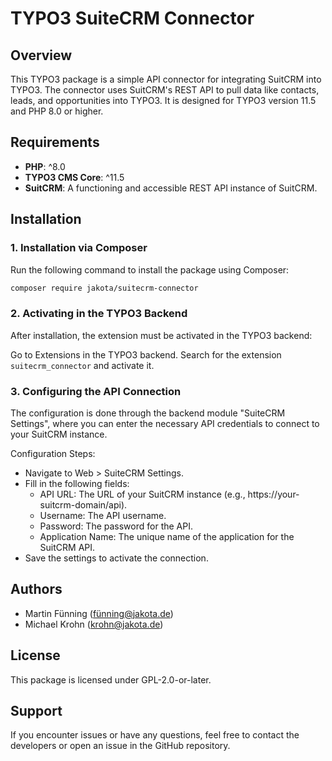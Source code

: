 # TYPO3 SuiteCRM Connector

## Overview

This TYPO3 package is a simple API connector for integrating SuitCRM into TYPO3. The connector uses SuitCRM's REST API to pull data like contacts, leads, and opportunities into TYPO3. It is designed for TYPO3 version 11.5 and PHP 8.0 or higher.

## Requirements

- **PHP**: ^8.0
- **TYPO3 CMS Core**: ^11.5
- **SuitCRM**: A functioning and accessible REST API instance of SuitCRM.

## Installation

### 1. Installation via Composer

Run the following command to install the package using Composer:

```bash
composer require jakota/suitecrm-connector
```

### 2. Activating in the TYPO3 Backend
After installation, the extension must be activated in the TYPO3 backend:

Go to Extensions in the TYPO3 backend.
Search for the extension `suitecrm_connector` and activate it.

### 3. Configuring the API Connection
The configuration is done through the backend module "SuiteCRM Settings", where you can enter the necessary API credentials to connect to your SuitCRM instance.

Configuration Steps:
- Navigate to Web > SuiteCRM Settings.
- Fill in the following fields:
  - API URL: The URL of your SuitCRM instance (e.g., https://your-suitcrm-domain/api).
  - Username: The API username.
  - Password: The password for the API.
  - Application Name: The unique name of the application for the SuitCRM API.
- Save the settings to activate the connection.

## Authors
- Martin Fünning (fünning@jakota.de)
- Michael Krohn (krohn@jakota.de)

## License
This package is licensed under GPL-2.0-or-later.


## Support
If you encounter issues or have any questions, feel free to contact the developers or open an issue in the GitHub repository.